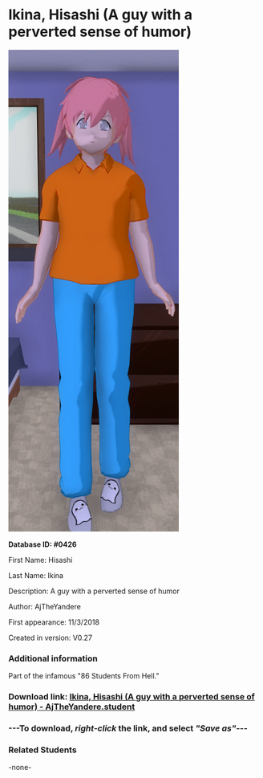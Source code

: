 # Ikina, Hisashi (A guy with a perverted sense of humor)

<img src="../../Files/Images/Ikina, Hisashi (A guy with a perverted sense of humor).png" title="Ikina, Hisashi (A guy with a perverted sense of humor) - AjTheYandere">

**Database ID: #0426**

First Name: Hisashi

Last Name: Ikina

Description: A guy with a perverted sense of humor

Author: AjTheYandere

First appearance: 11/3/2018

Created in version: V0.27

### Additional information

Part of the infamous "86 Students From Hell."

### Download link: <a href="https://raw.githubusercontent.com/Arbiter1223/Daigaku-Gurashi-Custom-Students/master/Files/Student%20Files/Ikina%2C%20Hisashi%20(A%20guy%20with%20a%20perverted%20sense%20of%20humor)%20-%20AjTheYandere.student">Ikina, Hisashi (A guy with a perverted sense of humor) - AjTheYandere.student</a>

### ---**To download, _right-click_ the link, and select _"Save as"_**---

### Related Students

-none-
